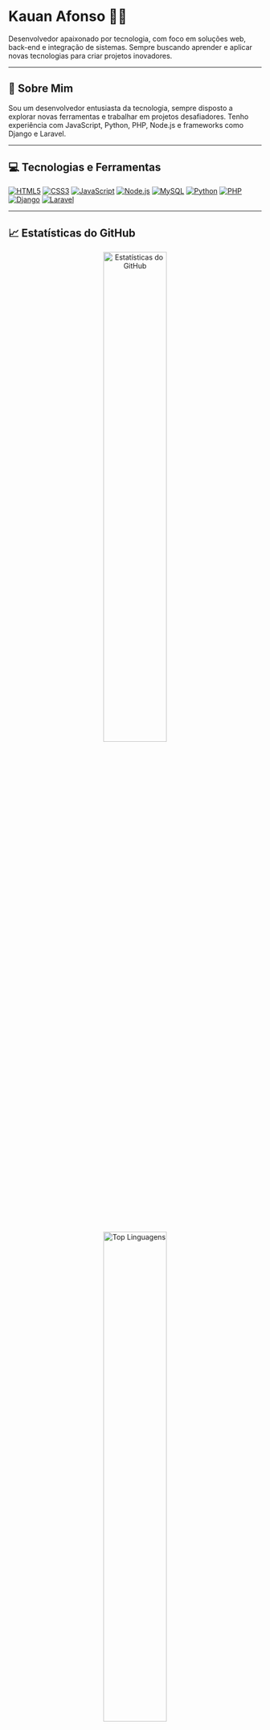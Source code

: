 # Kauan Afonso 👨‍💻

Desenvolvedor apaixonado por tecnologia, com foco em soluções web, back-end e integração de sistemas. Sempre buscando aprender e aplicar novas tecnologias para criar projetos inovadores.

---

## 🌱 Sobre Mim

Sou um desenvolvedor entusiasta da tecnologia, sempre disposto a explorar novas ferramentas e trabalhar em projetos desafiadores. Tenho experiência com JavaScript, Python, PHP, Node.js e frameworks como Django e Laravel.

---

## 💻 Tecnologias e Ferramentas

<p align="left">
  <a href="https://www.w3schools.com/html/"><img src="https://img.shields.io/badge/HTML5-%23E34F26.svg?logo=html5&logoColor=white" alt="HTML5" /></a>
  <a href="https://www.w3schools.com/css/"><img src="https://img.shields.io/badge/CSS3-%231572B6.svg?logo=css3&logoColor=white" alt="CSS3" /></a>
  <a href="https://developer.mozilla.org/en-US/docs/Web/JavaScript"><img src="https://img.shields.io/badge/JavaScript-%23323330.svg?logo=javascript&logoColor=%23F7DF1E" alt="JavaScript" /></a>
  <a href="https://nodejs.org/"><img src="https://img.shields.io/badge/Node.js-%23339933.svg?logo=node.js&logoColor=white" alt="Node.js" /></a>
  <a href="https://www.mysql.com/"><img src="https://img.shields.io/badge/MySQL-%2300f.svg?logo=mysql&logoColor=white" alt="MySQL" /></a>
  <a href="https://www.python.org/"><img src="https://img.shields.io/badge/Python-%2314354C.svg?logo=python&logoColor=white" alt="Python" /></a>
  <a href="https://www.php.net/"><img src="https://img.shields.io/badge/PHP-%23777BB4.svg?logo=php&logoColor=white" alt="PHP" /></a>
  <a href="https://www.djangoproject.com/"><img src="https://img.shields.io/badge/Django-%23092E20.svg?logo=django&logoColor=white" alt="Django" /></a>
  <a href="https://laravel.com/"><img src="https://img.shields.io/badge/Laravel-%23FF2D20.svg?logo=laravel&logoColor=white" alt="Laravel" /></a>
</p>

---

## 📈 Estatísticas do GitHub

<div align="center">
  <img src="https://github-readme-stats.vercel.app/api?username=KauanAfonso&show_icons=true&theme=radical" alt="Estatísticas do GitHub" width="50%" />
  <img src="https://github-readme-stats.vercel.app/api/top-langs/?username=KauanAfonso&layout=compact&theme=radical" alt="Top Linguagens" width="50%" />
</div>

---

## 📬 Como Entrar em Contato

- **Email**: [kauanafon3@gmail.com](mailto:kauanafon3@gmail.com)
- **LinkedIn**: [Kauan Afonso](https://www.linkedin.com/in/kauan-afonso-0452a5295/)

---

Sinta-se à vontade para explorar meus repositórios, colaborar em projetos ou entrar em contato para conversarmos sobre tecnologia! Vamos criar algo incrível juntos!
